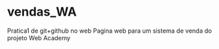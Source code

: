 # vendas_WA
Pratica1 de git+github no web
Pagina web para um sistema de venda do projeto Web Academy 

